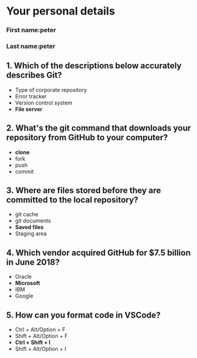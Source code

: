 # Your personal details
### First name:peter
### Last name:peter


## 1. Which of the descriptions below accurately describes Git?
- Type of corporate repository
- Error tracker
- Version control system
- **File server**

## 2. What's the git command that downloads your repository from GitHub to your computer?
- **clone**
- fork
- push
- commit

## 3. Where are files stored before they are committed to the local repository?
- git cache
- git documents
- **Saved files**
- Staging area

## 4. Which vendor acquired GitHub for $7.5 billion in June 2018?
- Oracle
- **Microsoft**
- IBM
- Google

## 5. How can you format code in VSCode?
- Ctrl + Alt/Option + F
- Shift + Alt/Option + F
- **Ctrl + Shift + I**
- Shift + Alt/Option + I
